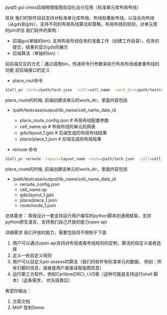 pyqt5 gui cmos后端物理版图自动化设计应用（标准单元库布局布线）

现状
我们的软件目前支持对标准单元库布局、布线和重新布线，以及反向布线（从gds到gds），支持不同的布局布线算法和策略，布局布线的规则，对单元库的pin评估
我们软件的架构：
- 前端gui(单独的bin): 支持布局布线任务的准备工作（创建工作目录），任务的提交，结果的显示gds的展示
- 后端算法（单独的bin）：

前后端交互的方式：通过调用bin，传递命令行参数来执行布局布线或者重布线的功能
前后端接口的定义
- place_rout命令
```bash
iCell_pr -tech=/path/tech.json  -cell=cell_name  -work_dir=/path/testcase/output/lib_name/cell_name_date_id
```
place_route的时候, 前端创建该单元的work_dir，里面内容包括
- /path/testcase/output/lib_name/cell_name_date_id
    - place_route_config.json # 布局布线配置参数
    - cell_name.sp            # 布局布线的单元的网表
    - gds/layout_1.gds        # 后端生成的布局布线结果
    - place/place_1.json      # 后端生成的布局结果


- reroute 命令
```bash
iCell_pr reroute -layout=layout_name -tech=/path/tech.json  -cell=cell_name -work_dir=/path/testcase/output/lib_name/cell_name_date_id
```
place_route的时候, 前端创建该单元的work_dir，里面内容包括
- /path/testcase/output/lib_name/cell_name_date_id
    - reroute_config.json
    - cell_name.sp
    - gds/layout_1.gds 
    - place/place_1.json
    - route/route_1.json


总体需求：
帮我设计一套支持运行用户编写的python脚本的通用框架，支持python原生语言，支持我们自己开放的能力open api

详细需求
我们开放的能力，需要包括但不限制于下面
1. 用户可以通过open api支持对布局或者布线规则的定制，算法的自定义或者选择
2. 定义一些自定义规则
3. 用户可以自定义pin assess的算法（我们的软件有标准单元的数据， 例如：所有引脚的信息，或者是用户直接读取版图信息）
4. 运行第三方软件，例如Carlibre(DRC), LVS等（这种可能是支持运行shell 脚本）（这条需求， 优先级靠后）

希望你输出：
1. 方案文档
2. MVP 穿刺Demo

